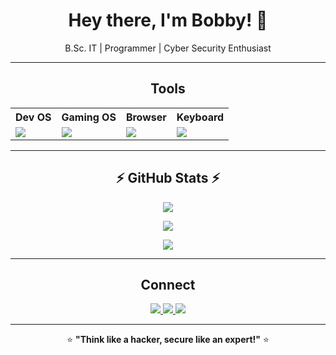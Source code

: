 <h1 align="center">Hey there, I'm Bobby! 👋</h1>
<p align="center">B.Sc. IT | Programmer | Cyber Security Enthusiast</p>

---

<h2 align="center">Tools</h2>

<div align="center">

<table>
  <tr>
    <th>Dev OS</th>
    <th>Gaming OS</th>
    <th>Browser</th>
    <th>Keyboard</th>
  </tr>
  <tr>
    <td><img src="https://img.shields.io/Parrot%20OS-0F9D58?style=for-the-badge&logo=linux&logoColor=white"></td>
    <td><img src="https://img.shields.io/Win%2010-0078D6?style=for-the-badge&logo=windows&logoColor=white"></td>
    <td><img src="https://img.shields.io/Brave-FF5722?style=for-the-badge&logo=brave&logoColor=white"></td>
    <td><img src="https://img.shields.io/Redgear_K617-1E90FF?style=for-the-badge"></td>
  </tr>
</table>

</div>

---

<h2 align="center">⚡ GitHub Stats ⚡</h2>

<p align="center">
  <img src="https://github-readme-stats.vercel.app/api?username=anonx31&show_icons=true&theme=great-gatsby" />
</p>

<p align="center">
  <img src="https://github-readme-stats.vercel.app/api/top-langs/?username=anonx31&layout=compact&theme=great-gatsby" />
</p>

<p align="center">
  <img src="https://github-readme-streak-stats.herokuapp.com/?user=anonx31&theme=great-gatsby" />
</p>

---

<h2 align="center">Connect</h2>

<p align="center">
  <a href="https://www.linkedin.com/in/bobby-dsouza-63a5b633b">
    <img src="https://img.shields.io/badge/LinkedIn-blue?style=for-the-badge&logo=linkedin" />
  </a>
  <a href="https://instagram.com/anon_x_31">
    <img src="https://img.shields.io/badge/Instagram-%23E4405F.svg?style=for-the-badge&logo=Instagram&logoColor=white" />
  </a>
  <a href="mailto:bobbydsouza3102@gmail.com">
    <img src="https://img.shields.io/badge/Email-red?style=for-the-badge&logo=gmail&logoColor=white" />
  </a>
</p>

---

<p align="center">
  ⭐️ <strong>"Think like a hacker, secure like an expert!"</strong> ⭐️
</p>
